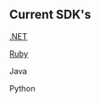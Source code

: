 ## Current SDK's

[.NET](https://github.com/Fr8org/Fr8Core/blob/master/Docs/ForDevelopers/SDK/.NET/Home.md)

[Ruby](https://github.com/Fr8org/Fr8Core/blob/master/Docs/ForDevelopers/SDK/Ruby/Home.md)

Java

Python
